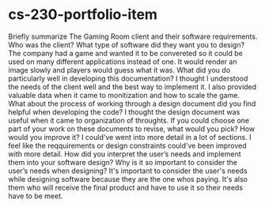 # cs-230-portfolio-item
Briefly summarize The Gaming Room client and their software 
requirements. Who was the client? What type of software did they want 
you to design?
The company had a game and wanted it to be convereted so it could be used on many different applications instead of one. It would render an image slowly and players would guess what it was.
What did you do particularly well in developing this documentation?
I thought I understood the needs of the client well and the best way to implement it. I also provided valuable data when it came to monitization and how to scale the game.
What about the process of working through a design document did you find helpful when developing the code?
I thought the design document was useful when it came to organization of throughts.
If you could choose one part of your work on these documents to revise, what would you pick? How would you improve it?
I could've went into more detail in a lot of sections. I feel like the reqquirements or design constraints could've been improved with more detail.
How did you interpret the user’s needs and implement them into your 
software design? Why is it so important to consider the user’s needs 
when designing?
It's important to consider the user's needs while designing software because they are the one whos paying. It's also them who will receive the final product and have to use it so their needs have to be meet.
